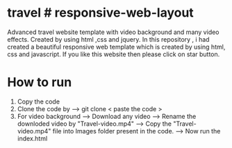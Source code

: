 # travel # responsive-web-layout
Advanced travel website template with video background and many video effects. Created by using html ,css and jquery.
In this repository , i had created a beautiful responsive web template which is created by using html, css and javascript. If you like this website then please click on star button.



# How to run
1. Copy the code
2. Clone the code by -->  git clone < paste the code >
3. For video background 
  --> Download any video
  --> Rename the downloded video by "Travel-video.mp4"
  --> Copy the "Travel-video.mp4" file into Images folder present in the code.
  --> Now run the index.html
